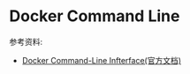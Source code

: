 # Docker Command Line

参考资料:

- [Docker Command-Line Infterface(官方文档)](<https://docs.docker.com/engine/reference/commandline/docker/>)

